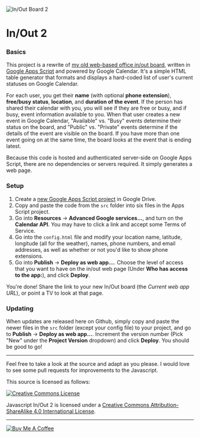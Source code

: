 ![In/Out Board 2](http://i.imgur.com/8FcMfsp.jpg)

# In/Out 2

### Basics

This project is a rewrite of [my old web-based office in/out board](https://github.com/leoherzog/inout), written in [Google Apps Script](https://developers.google.com/apps-script/) and powered by Google Calendar. It's a simple HTML table generator that formats and displays a hard-coded list of user's current statuses on Google Calendar.

For each user, you get their **name** (with optional **phone extension**), **free/busy status**, **location**, and **duration of the event**. If the person has shared their calendar with you, you will see if they are free or busy, and if busy, event information available to you. When that user creates a new event in Google Calendar, "Available" vs. "Busy" events determine their status on the board, and "Public" vs. "Private" events determine if the details of the event are visible on the board. If you have more than one event going on at the same time, the board looks at the event that is ending latest.

Because this code is hosted and authenticated server-side on Google Apps Script, there are no dependencies or servers required. It simply generates a web page.

### Setup

1. Create a [new Google Apps Script project](https://script.google.com/) in Google Drive.
2. Copy and paste the code from the `src` folder into six files in the Apps Script project.
3. Go into **Resources** → **Advanced Google services...**, and turn on the **Calendar API**. You may have to click a link and accept some Terms of Service.
4. Go into the `config.html` file and modify your location name, latitude, longitude (all for the weather), names, phone numbers, and email addresses, as well as whether or not you'd like to show phone extensions.
5. Go into **Publish** → **Deploy as web app...**. Choose the level of access that you want to have on the in/out web page (Under **Who has access to the app:**), and click **Deploy**.

You're done! Share the link to your new In/Out board (the *Current web app URL*), or point a TV to look at that page.

### Updating

When updates are released here on Github, simply copy and paste the newer files in the `src` folder (except your config file) to your project, and go to **Publish** → **Deploy as web app...**. Increment the version number (Pick "New" under the **Project Version** dropdown) and click **Deploy**. You should be good to go!

- - -

Feel free to take a look at the source and adapt as you please. I would love to see some pull requests for improvements to the Javascript.

This source is licensed as follows:

[![Creative Commons License](https://i.creativecommons.org/l/by-sa/4.0/88x31.png)](http://creativecommons.org/licenses/by-sa/4.0/)

<span xmlns:dct="http://purl.org/dc/terms/" property="dct:title">Javascript In/Out 2</span> is licensed under a [Creative Commons Attribution-ShareAlike 4.0 International License](http://creativecommons.org/licenses/by-sa/4.0/).

- - -

[![Buy Me A Coffee](https://www.buymeacoffee.com/assets/img/custom_images/white_img.png)](https://buymeacoff.ee/leoherzog)
